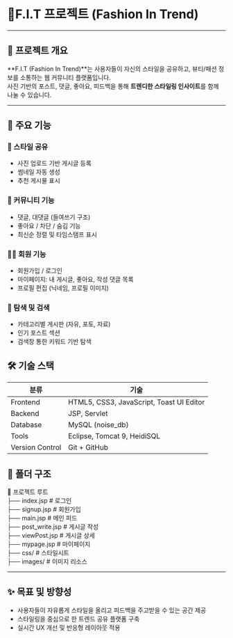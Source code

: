 # 👕F.I.T 프로젝트 (Fashion In Trend)

---

## 📌 프로젝트 개요

**F.I.T (Fashion In Trend)**는 사용자들이 자신의 스타일을 공유하고, 뷰티/패션 정보를 소통하는 웹 커뮤니티 플랫폼입니다.  
사진 기반의 포스트, 댓글, 좋아요, 피드백을 통해 **트렌디한 스타일링 인사이트**를 함께 나눌 수 있습니다.

---

## 🎯 주요 기능

### 📸 스타일 공유
- 사진 업로드 기반 게시글 등록
- 썸네일 자동 생성
- 추천 게시물 표시

### 💬 커뮤니티 기능
- 댓글, 대댓글 (들여쓰기 구조)
- 좋아요 / 차단 / 숨김 기능
- 최신순 정렬 및 타임스탬프 표시

### 🙋‍♀️ 회원 기능
- 회원가입 / 로그인
- 마이페이지: 내 게시글, 좋아요, 작성 댓글 목록
- 프로필 편집 (닉네임, 프로필 이미지)

### 🧭 탐색 및 검색
- 카테고리별 게시판 (자유, 포토, 자료)
- 인기 포스트 섹션
- 검색창 통한 키워드 기반 탐색

 ## 🛠 기술 스택

| 분류 | 기술 |
|------|------|
| Frontend | HTML5, CSS3, JavaScript, Toast UI Editor |
| Backend | JSP, Servlet |
| Database | MySQL (noise_db) |
| Tools | Eclipse, Tomcat 9, HeidiSQL |
| Version Control | Git + GitHub |


## 📁 폴더 구조

📁 프로젝트 루트 <br>
├── index.jsp # 로그인 <br>
├── signup.jsp # 회원가입 <br>
├── main.jsp # 메인 피드 <br>
├── post_write.jsp # 게시글 작성 <br>
├── viewPost.jsp # 게시글 상세 <br>
├── mypage.jsp # 마이페이지 <br>
├── css/ # 스타일시트 <br>
├── images/ # 이미지 리소스 <br>

---

## ✨ 목표 및 방향성

- 사용자들이 자유롭게 스타일을 올리고 피드백을 주고받을 수 있는 공간 제공  
- 스타일링을 중심으로 한 트렌드 공유 플랫폼 구축  
- 실시간 UX 개선 및 반응형 레이아웃 적용  
